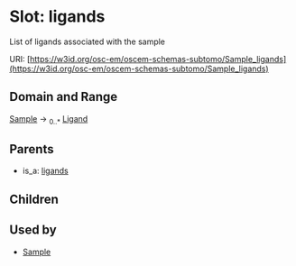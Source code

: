 
# Slot: ligands

List of ligands associated with the sample

URI: [https://w3id.org/osc-em/oscem-schemas-subtomo/Sample_ligands](https://w3id.org/osc-em/oscem-schemas-subtomo/Sample_ligands)


## Domain and Range

[Sample](Sample.md) &#8594;  <sub>0..\*</sub> [Ligand](Ligand.md)

## Parents

 *  is_a: [ligands](ligands.md)

## Children


## Used by

 * [Sample](Sample.md)
